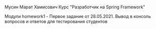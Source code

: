 Мусин Марат Хамисович
Курс "Разработчик на Spring Framework"

Модули
homework1 - Первое задание от 28.05.2021. Вывод в консоль вопросов и ответов для тестирования студентов